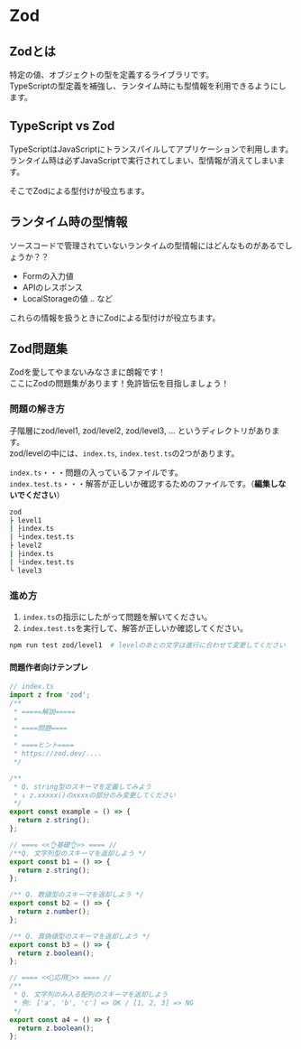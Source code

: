 # Zod

## Zodとは

特定の値、オブジェクトの型を定義するライブラリです。  
TypeScriptの型定義を補強し、ランタイム時にも型情報を利用できるようにします。

## TypeScript vs Zod

TypeScriptはJavaScriptにトランスパイルしてアプリケーションで利用します。  
ランタイム時は必ずJavaScriptで実行されてしまい、型情報が消えてしまいます。  

そこでZodによる型付けが役立ちます。

## ランタイム時の型情報

ソースコードで管理されていないランタイムの型情報にはどんなものがあるでしょうか？？  

- Formの入力値
- APIのレスポンス
- LocalStorageの値 .. など

これらの情報を扱うときにZodによる型付けが役立ちます。

## Zod問題集

Zodを愛してやまないみなさまに朗報です！  
ここにZodの問題集があります！免許皆伝を目指しましょう！

### 問題の解き方

子階層にzod/level1, zod/level2, zod/level3, ... というディレクトリがあります。  
zod/levelの中には、`index.ts`, `index.test.ts`の2つがあります。

`index.ts`・・・問題の入っているファイルです。  
`index.test.ts`・・・解答が正しいか確認するためのファイルです。（**編集しないでください**）

```bash
zod
├ level1
| ├index.ts
| └index.test.ts
├ level2
| ├index.ts
| └index.test.ts
└ level3
```

### 進め方

1. `index.ts`の指示にしたがって問題を解いてください。
2. `index.test.ts`を実行して、解答が正しいか確認してください。

```bash
npm run test zod/level1  # levelのあとの文字は進行に合わせて変更してください
```

#### 問題作者向けテンプレ

``` ts
// index.ts
import z from 'zod';
/**
 * =====解説=====
 *
 * ====問題====
 *
 * ====ヒント====
 * https://zod.dev/....
 */

/**
 * Q. string型のスキーマを定義してみよう
 * ↓ z.xxxxx()のxxxxの部分のみ変更してください
 */
export const example = () => {
  return z.string();
};

// ==== <<👌基礎👌>> ==== //
/**Q. 文字列型のスキーマを返却しよう */
export const b1 = () => {
  return z.string();
};

/** Q. 数値型のスキーマを返却しよう */
export const b2 = () => {
  return z.number();
};

/** Q. 真偽値型のスキーマを返却しよう */
export const b3 = () => {
  return z.boolean();
};

// ==== <<🤯応用🤯>> ==== //
/**
 * Q. 文字列のみ入る配列のスキーマを返却しよう
 * 例: ['a', 'b', 'c'] => OK / [1, 2, 3] => NG
 */
export const a4 = () => {
  return z.boolean();
};

```
